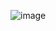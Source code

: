 ![image](https://user-images.githubusercontent.com/96937623/228403344-26209c0b-43d2-40c3-b5d0-4f9f5efcdf0a.png)